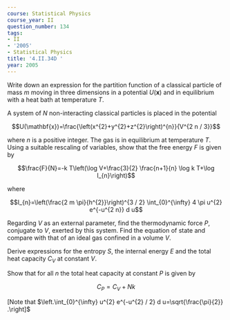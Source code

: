```yaml
---
course: Statistical Physics
course_year: II
question_number: 134
tags:
- II
- '2005'
- Statistical Physics
title: '4.II.34D '
year: 2005
---
```



Write down an expression for the partition function of a classical particle of mass $m$ moving in three dimensions in a potential $U(\mathbf{x})$ and in equilibrium with a heat bath at temperature $T$.

A system of $N$ non-interacting classical particles is placed in the potential

$$U(\mathbf{x})=\frac{\left(x^{2}+y^{2}+z^{2}\right)^{n}}{V^{2 n / 3}}$$

where $n$ is a positive integer. The gas is in equilibrium at temperature $T$. Using a suitable rescaling of variables, show that the free energy $F$ is given by

$$\frac{F}{N}=-k T\left(\log V+\frac{3}{2} \frac{n+1}{n} \log k T+\log I_{n}\right)$$

where

$$I_{n}=\left(\frac{2 m \pi}{h^{2}}\right)^{3 / 2} \int_{0}^{\infty} 4 \pi u^{2} e^{-u^{2 n}} d u$$

Regarding $V$ as an external parameter, find the thermodynamic force $P$, conjugate to $V$, exerted by this system. Find the equation of state and compare with that of an ideal gas confined in a volume $V$.

Derive expressions for the entropy $S$, the internal energy $E$ and the total heat capacity $C_{V}$ at constant $V$.

Show that for all $n$ the total heat capacity at constant $P$ is given by

$$C_{P}=C_{V}+N k$$

[Note that $\left.\int_{0}^{\infty} u^{2} e^{-u^{2} / 2} d u=\sqrt{\frac{\pi}{2}} .\right]$